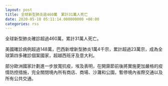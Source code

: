 ```yaml
---
layout: post
title: 全球新型肺炎逾460萬　累計31萬人死亡
date: 2020-05-18 05:11:14.000000000 +08:00
categories: rss
---
```


全球新型肺炎確診超過460萬，累計31萬人死亡。

美國確診病例超過148萬，巴西新增新型肺炎1萬4千宗，累計超過23萬宗，成為全球第四多確診個案國家，超越西班牙及意大利。

部分歐洲國家計劃進一步放寬抗疫，埃及表明，在開齋節前後將實施更加嚴格的疫情防控措施，完全關閉境內所有商店、商場、沙灘和公園，暫停境內省際交通以及所有公共交通。
